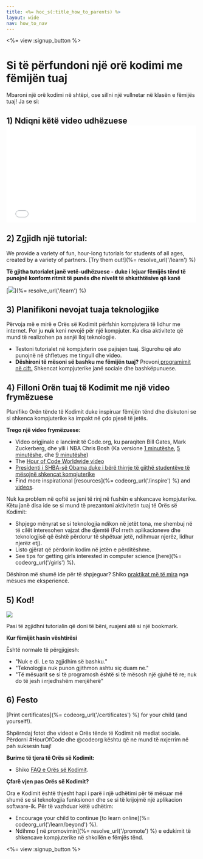 ```yaml
---
title: <%= hoc_s(:title_how_to_parents) %>
layout: wide
nav: how_to_nav
---
```

<%= view :signup_button %>

# Si të përfundoni një orë kodimi me fëmijën tuaj

Mbaroni një orë kodimi në shtëpi, ose sillni një vullnetar në klasën e fëmijës tuaj! Ja se si:

## 1) Ndiqni këtë video udhëzuese <iframe width="500" height="255" src="//www.youtube.com/embed/SrnvvWDm73k" frameborder="0" allowfullscreen mark="crwd-mark"></iframe> 

## 2) Zgjidh një tutorial:

We provide a variety of fun, hour-long tutorials for students of all ages, created by a variety of partners. [Try them out!](%= resolve_url('/learn') %)

**Të gjitha tutorialet janë vetë-udhëzuese - duke i lejuar fëmijës tënd të punojnë konform ritmit të punës dhe nivelit të shkathtësive që kanë**

[![](/images/fit-700/tutorials.png)](%= resolve_url('/learn') %)

## 3) Planifikoni nevojat tuaja teknologjike

Përvoja më e mirë e Orës së Kodimit përfshin kompjutera të lidhur me internet. Por ju **nuk** keni nevojë për një kompjuter. Ka disa aktivitete që mund të realizohen pa asnjë lloj teknologjie.

- Testoni tutorialet në kompjuterin ose pajisjen tuaj. Sigurohu që ato punojnë në shfletues me tingull dhe video.
- **Dëshironi të mësoni së bashku me fëmijën tuaj?** Provoni[ programimit në çift.](http://www.ncwit.org/resources/pair-programming-box-power-collaborative-learning) Shkencat kompjuterike janë sociale dhe bashkëpunuese.

## 4) Filloni Orën tuaj të Kodimit me një video frymëzuese

Planifiko Orën tënde të Kodimit duke inspiruar fëmijën tënd dhe diskutoni se si shkenca kompjuterike ka impakt në çdo pjesë të jetës.

**Trego një video frymëzuese:**

- Video origjinale e lancimit të Code.org, ku paraqiten Bill Gates, Mark Zuckerberg, dhe ylli i NBA Chris Bosh (Ka versione [1 minutëshe](https://www.youtube.com/watch?v=qYZF6oIZtfc), [5 minutëshe](https://www.youtube.com/watch?v=nKIu9yen5nc), dhe [9 minutëshe](https://www.youtube.com/watch?v=dU1xS07N-FA))
- The [Hour of Code Worldwide video](https://www.youtube.com/watch?v=KsOIlDT145A)
- [Presidenti i SHBA-së Obama duke i bërë thirrje të gjithë studentëve të mësojnë shkencat kompjuterike](https://www.youtube.com/watch?v=6XvmhE1J9PY)
- Find more inspirational [resources](%= codeorg_url('/inspire') %) and [videos](https://www.youtube.com/playlist?list=PLzdnOPI1iJNfpD8i4Sx7U0y2MccnrNZuP).

Nuk ka problem në qoftë se jeni të rinj në fushën e shkencave kompjuterike. Këtu janë disa ide se si mund të prezantoni aktivitetin tuaj të Orës së Kodimit:

- Shpjego mënyrat se si teknologjia ndikon në jetët tona, me shembuj në të cilët interesohen vajzat dhe djemtë (Fol rreth aplikacioneve dhe teknologjisë që është përdorur të shpëtuar jetë, ndihmuar njerëz, lidhur njerëz etj).
- Listo gjërat që përdorin kodim në jetën e përditëshme.
- See tips for getting girls interested in computer science [here](%= codeorg_url('/girls') %).

Dëshiron më shumë ide për të shpjeguar? Shiko [praktikat më të mira](/files/AfterschoolEducatorLessonPlanOutline.docx) nga mësues me eksperiencë.

## 5) Kod!

<img src="/images/fit-700/tutorial-short-link.png" />

Pasi të zgjidhni tutorialin që doni të bëni, ruajeni atë si një bookmark.

**Kur fëmijët hasin vështirësi**

Është normale të përgjigjesh:

- "Nuk e di. Le ta zgjidhim së bashku."
- "Teknologjia nuk punon gjithmon ashtu siç duam ne."
- "Të mësuarit se si të programosh është si të mësosh një gjuhë të re; nuk do të jesh i rrjedhshëm menjëherë"

## 6) Festo

[Print certificates](%= codeorg_url('/certificates') %) for your child (and yourself!).

Shpërndaj fotot dhe videot e Orës tënde të Kodimit në mediat sociale. Përdorni #HourOfCode dhe @codeorg kështu që ne mund të nxjerrim në pah suksesin tuaj!

**Burime të tjera të Orës së Kodimit:**

- Shiko [FAQ e Orës së Kodimit](https://support.code.org/hc/en-us/categories/200147083-Hour-of-Code).

**Çfarë vjen pas Orës së Kodimit?**

Ora e Kodimit është thjesht hapi i parë i një udhëtimi për të mësuar më shumë se si teknologjia funksionon dhe se si të krijojmë një aplikacion software-ik. Për të vazhduar këtë udhëtim:

- Encourage your child to continue [to learn online](%= codeorg_url('/learn/beyond') %).
- Ndihmo [ në promovimin](%= resolve_url('/promote') %) e edukimit të shkencave kompjuterike në shkollën e fëmjës tënd.

<%= view :signup_button %>